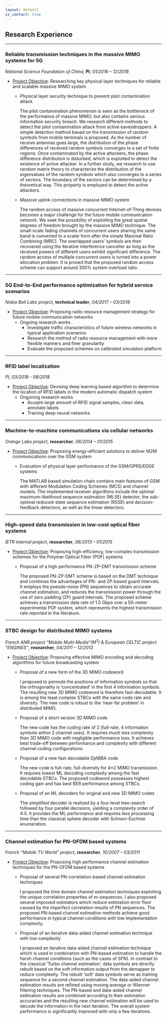 ```yaml
---
layout: default
is_contact: true
---
```


## Research Experience
---
### Reliable transmission techniques in the massive MIMO systems for 5G
*National Science Foundation of China*, **PI**, *01/2016 – 12/2018*
* <U>Project Objective</U>: Researching key physical layer techniques for reliable and scalable massive MIMO system
	- Physical layer security technique to prevent pilot contamination attack

		The pilot contamination phenomenon is seen as the bottleneck of the performance of massive MIMO, but also contains serious information security breach. We research different methods to detect the pilot contamination attack from active eavesdroppers. A simple detection method based on the transmission of random symbols from mobile terminals is proposed. As the number of receive antennas goes large, the distribution of the phase differences of received random symbols converges to a set of finite regions. Once contaminated by the active attackers, the phase difference distribution is disturbed, which is exploited to detect the existence of active attacker. In a further study, we research to use random matrix theory to characterize the distribution of the eigenvalues of the random symbols which also converges to a series of sectors. The boundary of the sectors can be determined by a theoretical way. This property is employed to detect the active attackers. 
	- Massive uplink connections in massive MIMO system

		The random access of massive concurrent Internet-of-Thing devices becomes a major challenge for the future mobile communication network. We seek the possibility of exploiting the great spatial degrees of freedom brought by the massive MIMO technique. The small-scale fading channels of concurrent users sharing the same band is converted to a scalar form after the simple Maximal Ratio Combining (MRC). The overlapped users’ symbols are then recovered using the iterative interference canceller as long as the received powers of different users exhibit significant difference. The random access of multiple concurrent users is turned into a power allocation problem. It is proved that the proposed random access scheme can support around 300% system overload ratio. 

---
### 5G End-to-End performance optimization for hybrid service scenarios
*Nokia Bell Labs project*, **technical leader**, *04/2017 – 03/2018*
* <U>Project Objective</U>: Proposing radio resource management strategy for future mobile communication networks
	- Ongoing research works
		+ Investigate traffic characteristics of future wireless networks in typical application scenarios
		+ Research the method of radio resource management with more flexible manners and finer granularity
		+ Evaluate the proposed schemes on calibrated simulation platform

---
### RFID label localization
*PI*, *03/2018 - 08/2018*
* <U>Project Objective</U>: Devising deep learning based algorithm to determine the location of RFID labels in the modern automatic dispatch system
	- Ongoning research works
		+ Acuqire large amount of RFID signal samples, clean data, annotate labels
		+ Training deep neural networks

---
### Machine-to-machine communications via cellular networks
*Orange Labs project*, **researcher**, *06/2014 – 01/2015*
* <U>Project Objective</U>: Proposing energy-efficient solutions to deliver M2M communications over the GSM system
	- Evaluation of physical layer performance of the GSM/GPRS/EDGE systems

		The MATLAB based simulation chain contains main features of GSM with different Modulation Coding Schemes (MCS) and channel models. The implemented receiver algorithms include the optimal maximum-likelihood sequence estimation (MLSE) detector, the sub-optimal reduced-state sequence estimation (RSSE) and decision-feedback detectors, as well as the linear detectors.

---
### High-speed data transmission in low-cost optical fiber systems
*IETR internal project*, **researcher**,  *06/2013 – 01/2015*
* <U>Project Objective</U>: Proposing high-efficiency, low-complex transmission schemes for the Polymer Optical Fiber (POF) systems
	- Proposal of a high performance PN-ZP-DMT transmission scheme

		The proposed PN-ZP-DMT scheme is based on the DMT technique and combines the advantages of PN- and ZP-based guard intervals. It employs the pseudo-noise (PN) sequences to obtain accurate channel estimation, and reduces the transmission power through the use of zero padding (ZP) guard intervals. The proposed scheme achieves a transmission data rate of 1.5 Gbps over a 50-meter experimental POF system, which represents the highest transmission rate reported in the literature.

---
### STBC design for distributed MIMO systems
*French ANR project “Mobile Multi-Media”(M<sup>3</sup>)* & *European CELTIC project “ENGINES”*, **researcher**, *04/2011 – 12/2013*
* <U>Project Objective</U>: Proposing effective MIMO encoding and decoding algorithms for future broadcasting system
	- Proposal of a new form of the 3D MIMO codeword

		I proposed to permute the positions of information symbols so that the orthogonality is ‘concentrated’ in the first 4 information symbols. The resulting new 3D MIMO codeword is therefore fast-decodable. It is among the least complex STBCs with the same code rate and diversity. The new code is robust to the ‘near-far problem’ in distributed MIMO.
	- Proposal of a short version 3D MIMO code

		The new code has the coding rate of 2 (full-rate, 4 information symbols within 2 channel uses). It requires much less complexity than 3D MIMO code with negligible performance loss. It achieves best trade-off between performance and complexity with different channel coding configurations.
	- Proposal of a new fast-decodable DjABBA code

		The new code is full-rate, full-diversity for 4×2 MIMO transmission. It requires lowest ML decoding complexity among the fast decodable STBCs. The proposed codeword possesses highest coding gain and has best BER performance among STBCs.
	- Proposal of an ML decoders for original and new 3D MIMO codes

		The simplified decoder is realized by a four-level tree-search followed by four parallel decisions, yielding a complexity order of 4:5. It provides the ML performance and requires less processing time than the classical sphere decoder with Schnorr-Euchner enumeration.

---
### Channel estimation for PN-OFDM based systems
*French “Mobile TV World” project*, **researcher**, *10/2007 – 03/2011*
* <U>Project Objective</U>: Proposing high performance channel estimation techniques for the PN-OFDM based systems
	- Proposal of several PN-correlation-based channel estimation techniques

		I proposed the time domain channel estimation techniques exploiting the unique correlation properties of m-sequences. I also proposed several improved estimators which reduce estimation error floor caused by the imperfect correlation results of PN sequences. The proposed PN-based channel estimation methods achieve good performance in typical channel conditions with low implementation complexity.
	- Proposal of an iterative data-aided channel estimation technique with low complexity

		I proposed an iterative data-aided channel estimation technique which is used in combination with PN-based estimation to handle the harsh channel conditions (such as the cases of SFN). In contrast to the classical ‘Turbo channel estimation’, data symbols are directly rebuilt based on the soft information output from the demapper to reduce complexity. The rebuilt ‘soft’ data symbols serve as training sequence for a second channel estimation. The data-aided channel estimation results are refined using moving average or Wienner filtering techniques. The PN-based and data-aided channel estimation results are combined according to their estimation accuracies and the resulting new channel estimation will be used to decode the information in the next iteration. The overall system performance is significantly improved with only a few iterations.


